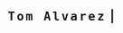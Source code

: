 <div align="right">
  <h2>
    <span class="typewriter">Tom Alvarez</span>
    <span class="cursor">|</span>
  </h2>
</div>

<style>
  .typewriter {
    font-family: monospace;
    overflow: hidden;
    border-right: 2px solid #333;
    white-space: nowrap;
    margin: 0 auto;
    letter-spacing: 0.15em;
    animation: typing 2s steps(12, end), blink-caret 0.75s step-end infinite;
  }

  .cursor {
    animation: blink 1s infinite;
  }

  @keyframes typing {
    from { width: 0 }
    to { width: 100% }
  }

  @keyframes blink-caret {
    from, to { border-color: transparent }
    50% { border-color: #333; }
  }

  @keyframes blink {
    0%, 100% { opacity: 1; }
    50% { opacity: 0; }
  }
</style>
